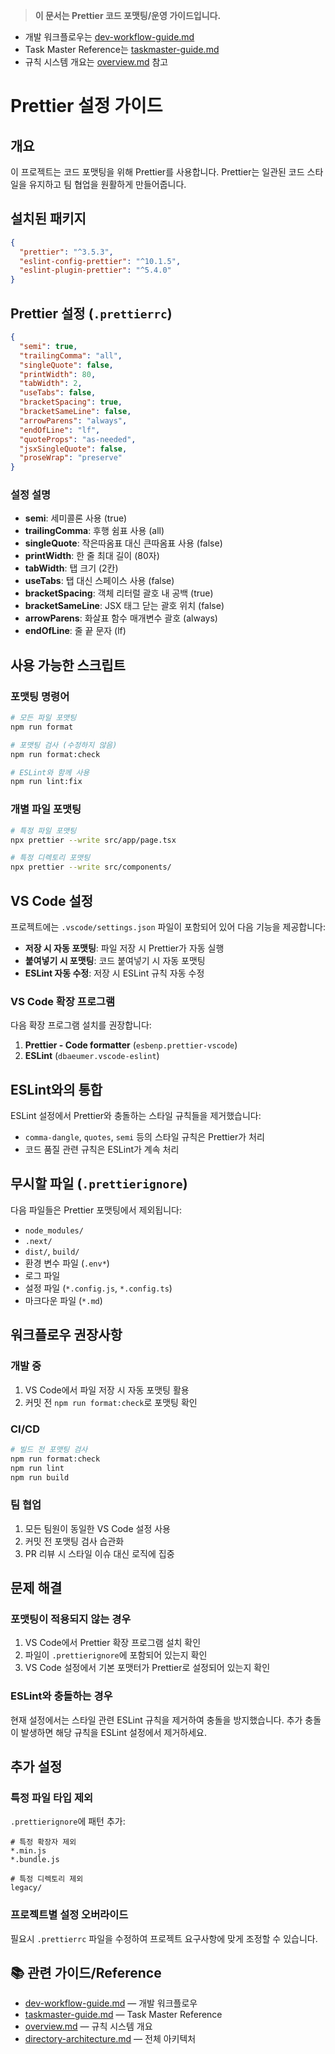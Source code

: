 > **이 문서는 Prettier 코드 포맷팅/운영 가이드입니다.**

- 개발 워크플로우는 [dev-workflow-guide.md](../guides/dev-workflow-guide.md)
- Task Master Reference는 [taskmaster-guide.md](../guides/taskmaster-guide.md)
- 규칙 시스템 개요는 [overview.md](../rules/overview.md) 참고

# Prettier 설정 가이드

## 개요

이 프로젝트는 코드 포맷팅을 위해 Prettier를 사용합니다. Prettier는 일관된 코드 스타일을 유지하고 팀 협업을 원활하게 만들어줍니다.

## 설치된 패키지

```json
{
  "prettier": "^3.5.3",
  "eslint-config-prettier": "^10.1.5",
  "eslint-plugin-prettier": "^5.4.0"
}
```

## Prettier 설정 (`.prettierrc`)

```json
{
  "semi": true,
  "trailingComma": "all",
  "singleQuote": false,
  "printWidth": 80,
  "tabWidth": 2,
  "useTabs": false,
  "bracketSpacing": true,
  "bracketSameLine": false,
  "arrowParens": "always",
  "endOfLine": "lf",
  "quoteProps": "as-needed",
  "jsxSingleQuote": false,
  "proseWrap": "preserve"
}
```

### 설정 설명

- **semi**: 세미콜론 사용 (true)
- **trailingComma**: 후행 쉼표 사용 (all)
- **singleQuote**: 작은따옴표 대신 큰따옴표 사용 (false)
- **printWidth**: 한 줄 최대 길이 (80자)
- **tabWidth**: 탭 크기 (2칸)
- **useTabs**: 탭 대신 스페이스 사용 (false)
- **bracketSpacing**: 객체 리터럴 괄호 내 공백 (true)
- **bracketSameLine**: JSX 태그 닫는 괄호 위치 (false)
- **arrowParens**: 화살표 함수 매개변수 괄호 (always)
- **endOfLine**: 줄 끝 문자 (lf)

## 사용 가능한 스크립트

### 포맷팅 명령어

```bash
# 모든 파일 포맷팅
npm run format

# 포맷팅 검사 (수정하지 않음)
npm run format:check

# ESLint와 함께 사용
npm run lint:fix
```

### 개별 파일 포맷팅

```bash
# 특정 파일 포맷팅
npx prettier --write src/app/page.tsx

# 특정 디렉토리 포맷팅
npx prettier --write src/components/
```

## VS Code 설정

프로젝트에는 `.vscode/settings.json` 파일이 포함되어 있어 다음 기능을 제공합니다:

- **저장 시 자동 포맷팅**: 파일 저장 시 Prettier가 자동 실행
- **붙여넣기 시 포맷팅**: 코드 붙여넣기 시 자동 포맷팅
- **ESLint 자동 수정**: 저장 시 ESLint 규칙 자동 수정

### VS Code 확장 프로그램

다음 확장 프로그램 설치를 권장합니다:

1. **Prettier - Code formatter** (`esbenp.prettier-vscode`)
2. **ESLint** (`dbaeumer.vscode-eslint`)

## ESLint와의 통합

ESLint 설정에서 Prettier와 충돌하는 스타일 규칙들을 제거했습니다:

- `comma-dangle`, `quotes`, `semi` 등의 스타일 규칙은 Prettier가 처리
- 코드 품질 관련 규칙은 ESLint가 계속 처리

## 무시할 파일 (`.prettierignore`)

다음 파일들은 Prettier 포맷팅에서 제외됩니다:

- `node_modules/`
- `.next/`
- `dist/`, `build/`
- 환경 변수 파일 (`.env*`)
- 로그 파일
- 설정 파일 (`*.config.js`, `*.config.ts`)
- 마크다운 파일 (`*.md`)

## 워크플로우 권장사항

### 개발 중

1. VS Code에서 파일 저장 시 자동 포맷팅 활용
2. 커밋 전 `npm run format:check`로 포맷팅 확인

### CI/CD

```bash
# 빌드 전 포맷팅 검사
npm run format:check
npm run lint
npm run build
```

### 팀 협업

1. 모든 팀원이 동일한 VS Code 설정 사용
2. 커밋 전 포맷팅 검사 습관화
3. PR 리뷰 시 스타일 이슈 대신 로직에 집중

## 문제 해결

### 포맷팅이 적용되지 않는 경우

1. VS Code에서 Prettier 확장 프로그램 설치 확인
2. 파일이 `.prettierignore`에 포함되어 있는지 확인
3. VS Code 설정에서 기본 포맷터가 Prettier로 설정되어 있는지 확인

### ESLint와 충돌하는 경우

현재 설정에서는 스타일 관련 ESLint 규칙을 제거하여 충돌을 방지했습니다. 추가 충돌이 발생하면 해당 규칙을 ESLint 설정에서 제거하세요.

## 추가 설정

### 특정 파일 타입 제외

`.prettierignore`에 패턴 추가:

```
# 특정 확장자 제외
*.min.js
*.bundle.js

# 특정 디렉토리 제외
legacy/
```

### 프로젝트별 설정 오버라이드

필요시 `.prettierrc` 파일을 수정하여 프로젝트 요구사항에 맞게 조정할 수 있습니다.

## 📚 관련 가이드/Reference

- [dev-workflow-guide.md](../guides/dev-workflow-guide.md) — 개발 워크플로우
- [taskmaster-guide.md](../guides/taskmaster-guide.md) — Task Master Reference
- [overview.md](../rules/overview.md) — 규칙 시스템 개요
- [directory-architecture.md](../architecture/directory-architecture.md) — 전체 아키텍처
